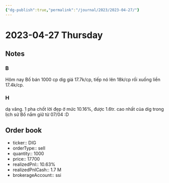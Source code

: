 ```yaml
---
{"dg-publish":true,"permalink":"/journal/2023/2023-04-27/"}
---
```


# 2023-04-27 Thursday

## Notes

### B

Hôm nay Bố bán 1000 cp dig giá 17.7k/cp, tiếp nó lên 18k/cp rồi xuống liền 17.4k/cp.

### H

dạ vâng. 1 pha chốt lời đẹp ở mức 10.16%, được 1.6tr. cao nhất của dig trong lịch sử Bố nắm giữ từ 07/04 :D

## Order book

- ticker:: DIG
- orderType:: sell
- quantity:: 1000
- price:: 17700
- realizedPnl:: 10.63%
- realizedPnlCash:: 1.7 M
- brokerageAccount:: ssi
